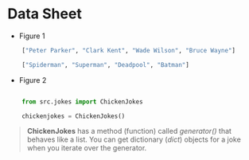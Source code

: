 
# Data Sheet

* Figure 1

```python
    ["Peter Parker", "Clark Kent", "Wade Wilson", "Bruce Wayne"]

    ["Spiderman", "Superman", "Deadpool", "Batman"]
```

* Figure 2

```python

    from src.jokes import ChickenJokes

    chickenjokes = ChickenJokes()

```

>__ChickenJokes__ has a method (function) called _generator()_ that behaves like a list. You can get dictionary (_dict_) objects for a joke when you iterate over the generator.

